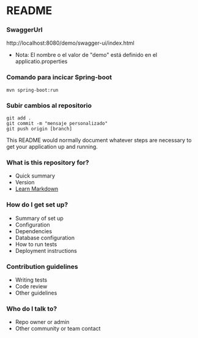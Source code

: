 # README #

### SwaggerUrl
http://localhost:8080/demo/swagger-ui/index.html
- Nota: El nombre o el valor de "demo" está definido en el applicatio.properties


### Comando para incicar Spring-boot
```Unix
mvn spring-boot:run
```

### Subir cambios al repositorio

```GIT
git add .
git commit -m "mensaje personalizado"
git push origin [branch]
```









This README would normally document whatever steps are necessary to get your application up and running.

### What is this repository for? ###

* Quick summary
* Version
* [Learn Markdown](https://bitbucket.org/tutorials/markdowndemo)

### How do I get set up? ###

* Summary of set up
* Configuration
* Dependencies
* Database configuration
* How to run tests
* Deployment instructions

### Contribution guidelines ###

* Writing tests
* Code review
* Other guidelines

### Who do I talk to? ###

* Repo owner or admin
* Other community or team contact